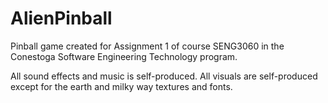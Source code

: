 # AlienPinball

Pinball game created for Assignment 1 of course SENG3060 in the Conestoga Software Engineering Technology program.

All sound effects and music is self-produced. All visuals are self-produced except for the earth and milky way textures and fonts.
